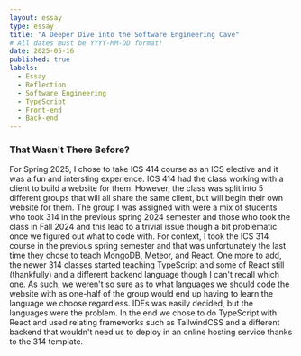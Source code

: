 ```yaml
---
layout: essay
type: essay
title: "A Deeper Dive into the Software Engineering Cave"
# All dates must be YYYY-MM-DD format!
date: 2025-05-16
published: true
labels:
  - Essay
  - Reflection
  - Software Engineering
  - TypeScript
  - Front-end
  - Back-end
---
```

### That Wasn't There Before?
For Spring 2025, I chose to take ICS 414 course as an ICS elective and it was a fun and intersting experience. ICS 414 had the class working with a client to build a website for them. However, the class was split into 5 different groups that will all share the same client, but will begin their own website for them. The group I was assigned with were a mix of students who took 314 in the previous spring 2024 semester and those who took the class in Fall 2024 and this lead to a trivial issue though a bit problematic once we figured out what to code with. For context, I took the ICS 314 course in the previous spring semester and that was unfortunately the last time they chose to teach MongoDB, Meteor, and React. One more to add, the newer 314 classes started teaching TypeScript and some of React still (thankfully) and a different backend language though I can't recall which one. 
As such, we weren't so sure as to what languages we should code the website with as one-half of the group would end up having to learn the language we choose regardless. IDEs was easily decided, but the languages were the problem. In the end we chose to do TypeScript with React and used relating frameworks such as TailwindCSS and a different backend that wouldn't need us to deploy in an online hosting service thanks to the 314 template. 


